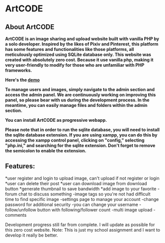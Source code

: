 
# ArtCODE

## About ArtCODE 
**ArtCODE is an image sharing and upload website built with vanilla PHP by a solo developer.
Inspired by the likes of Pixiv and Pinterest, this platform has some features and functionalities like those platforms, all meticulously optimized using SQLite database only. This website was created with absolutely zero cost. Because it use vanilla php, making it very user-friendly to modify for those who are unfamiliar with PHP frameworks.**

**Here's the [demo](https://test-artcode.artworldjp.repl.co/)**


**To manage users and images, simply navigate to the admin section and access the admin panel. We are continuously working on improving this panel, so please bear with us during the development process. In the meantime, you can easily manage files and folders within the admin section.**

**You can install ArtCODE as progressive webapp.**

**Please note that in order to run the sqlite database, you will need to install the sqlite database extension. If you are using xampp, you can do this by accessing the xampp control panel, clicking on "config," selecting "php.ini," and searching for the sqlite extension. Don't forget to remove the semicolon to enable the extension.**

## Features:


*user register and login to upload image, can't upload if not register or login
*user can delete their post
*user can download image from download button
*generate thumbnail to save bandwidth
*add image to your favorite
-forum chat to discuss something
-image tags so you're not had difficult time to find specific image
-settings page to manage your account
-change password for additional security
-you can change your username
-follow/unfollow button with following/follower count
-multi image upload
-comments


Development progress still far from complete. I will update as possible for this zero cost website.
Note: This is just my school assignment and I want to develop it really be better.
